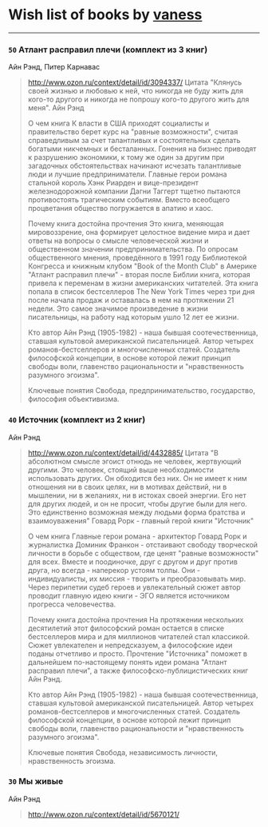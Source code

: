 # Wish list of books by [vaness](http://vk.com/id5475694)
---

### `50` Атлант расправил плечи (комплект из 3 книг)
Айн Рэнд, Питер Карнавас
> http://www.ozon.ru/context/detail/id/3094337/
> Цитата 
> "Клянусь своей жизнью и любовью к ней, что никогда не буду жить для кого-то другого и никогда не попрошу кого-то другого жить для меня".
> Айн Рэнд
> 
> О чем книга
> К власти в США приходят социалисты и правительство берет курс на "равные возможности", считая справедливым за счет талантливых и состоятельных сделать богатыми никчемных и бесталанных. Гонения на бизнес приводят к разрушению экономики, к тому же один за другим при загадочных обстоятельствах начинают исчезать талантливые люди и лучшие предприниматели. Главные герои романа стальной король Хэнк Риарден и вице-президент железнодорожной компании Дагни Таггерт тщетно пытаются противостоять трагическим событиям. Вместо всеобщего процветания общество погружается в апатию и хаос. 
> 
> Почему книга достойна прочтения 
> Это книга, меняющая мировоззрение, она формирует целостное видение мира и дает ответы на вопросы о смысле человеческой жизни и общественном значении предпринимательства.
> По опросам общественного мнения, проведённого в 1991 году Библиотекой Конгресса и книжным клубом "Book of the Month Club" в Америке "Атлант расправил плечи" - вторая после Библии книга, которая привела к переменам в жизни американских читателей.
> Эта книга попала в список бестселлеров The New York Times через три дня после начала продаж и оставалась в нем на протяжении 21 недели.
> Это самое значимое произведение в жизни писательницы, на работу над которым ушло 12 лет ее жизни.
> 
> 
> Кто автор 
> Айн Рэнд (1905-1982) - наша бывшая соотечественница, ставшая культовой американской писательницей. Автор четырех романов-бестселлеров и многочисленных статей. Создатель философской концепции, в основе которой лежит принцип свободы воли, главенство рациональности и "нравственность разумного эгоизма". 
> 
> Ключевые понятия 
> Свобода, предпринимательство, государство, философия объективизма.

### `40` Источник (комплект из 2 книг)
Айн Рэнд
> http://www.ozon.ru/context/detail/id/4432885/
> Цитата 
> "В абсолютном смысле эгоист отнюдь не человек, жертвующий другими. Это человек, стоящий выше необходимости использовать других. Он обходится без них. Он не имеет к ним отношения ни в своих целях, ни в мотивах действий, ни в мышлении, ни в желаниях, ни в истоках своей энергии. Его нет для других людей, и он не просит, чтобы другие были для него. Это единственно возможная между людьми форма братства и взаимоуважения"
> Говард Рорк - главный герой книги "Источник"
> 
> О чем книга 
> Главные герои романа - архитектор Говард Рорк и журналистка Доминик Франкон - отстаивают свободу творческой личности в борьбе с обществом, где ценят "равные возможности" для всех. Вместе и поодиночке, друг с другом и друг против друга, но всегда - наперекор устоям толпы. Они - индивидуалисты, их миссия - творить и преобразовывать мир. Через перипетии судеб героев и увлекательный сюжет автор проводит главную идею книги - ЭГО является источником прогресса человечества. 
> 
> Почему книга достойна прочтения 
> На протяжении нескольких десятилетий этот философский роман остается в списке бестселлеров мира и для миллионов читателей стал классикой.
> Сюжет увлекателен и непредсказуем, а философские идеи поданы отчетливо и просто.
> Прочтение "Источника" поможет в дальнейшем по-настоящему понять идеи романа "Атлант расправил плечи", а также философско-публицистических книг Айн Рэнд.
> 
> 
> Кто автор 
> Айн Рэнд (1905-1982) - наша бывшая соотечественница, ставшая культовой американской писательницей. Автор четырех романов-бестселлеров и многочисленных статей. Создатель философской концепции, в основе которой лежит принцип свободы воли, главенство рациональности и "нравственность разумного эгоизма". 
> 
> Ключевые понятия 
> Свобода, независимость личности, нравственность эгоизма.

### `30` Мы живые
Айн Рэнд
> http://www.ozon.ru/context/detail/id/5670121/

